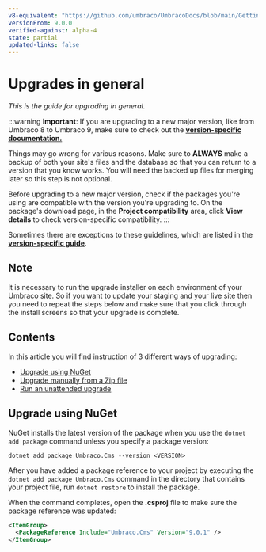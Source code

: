 ```yaml
---
v8-equivalent: "https://github.com/umbraco/UmbracoDocs/blob/main/Getting-Started/Setup/Upgrading/general.md"
versionFrom: 9.0.0
verified-against: alpha-4
state: partial
updated-links: false
---
```


# Upgrades in general

_This is the guide for upgrading in general._

:::warning
**Important**: If you are upgrading to a new major version, like from Umbraco 8 to Umbraco 9, make sure to check out the **[version-specific documentation.](version-specific.md)**

Things may go wrong for various reasons. Make sure to **ALWAYS** make a backup of both your site's files and the database so that you can return to a version that you know works. You will need the backed up files for merging later so this step is not optional.

Before upgrading to a new major version, check if the packages you're using are compatible with the version you're upgrading to. On the package's download page, in the **Project compatibility** area, click **View details** to check version-specific compatibility.
:::

Sometimes there are exceptions to these guidelines, which are listed in the **[version-specific guide](version-specific.md)**.

## Note

It is necessary to run the upgrade installer on each environment of your Umbraco site. So if you want to update your staging and your live site then you need to repeat the steps below and make sure that you click through the install screens so that your upgrade is complete.

## Contents

In this article you will find instruction of 3 different ways of upgrading:

* [Upgrade using NuGet](#upgrade-using-nuget)
* [Upgrade manually from a Zip file](#upgrade-manually-from-a-zip-file)
* [Run an unattended upgrade](#run-an-unattended-upgrade)

## Upgrade using NuGet

NuGet installs the latest version of the package when you use the `dotnet add package` command unless you specify a package version:  

`dotnet add package Umbraco.Cms --version <VERSION>`

After you have added a package reference to your project by executing the `dotnet add package Umbraco.Cms` command in the directory that contains your project file, run `dotnet restore` to install the package.

When the command completes, open the **.csproj** file to make sure the package reference was updated:

```xml
<ItemGroup>
  <PackageReference Include="Umbraco.Cms" Version="9.0.1" />
</ItemGroup>
```

